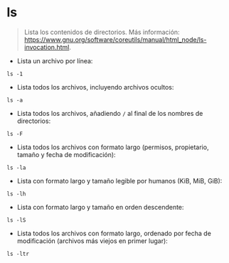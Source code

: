 # ls

> Lista los contenidos de directorios.
> Más información: <https://www.gnu.org/software/coreutils/manual/html_node/ls-invocation.html>.

- Lista un archivo por línea:

`ls -1`

- Lista todos los archivos, incluyendo archivos ocultos:

`ls -a`

- Lista todos los archivos, añadiendo `/` al final de los nombres de directorios:

`ls -F`

- Lista todos los archivos con formato largo (permisos, propietario, tamaño y fecha de modificación):

`ls -la`

- Lista con formato largo y tamaño legible por humanos (KiB, MiB, GiB):

`ls -lh`

- Lista con formato largo y tamaño en orden descendente:

`ls -lS`

- Lista todos los archivos con formato largo, ordenado por fecha de modificación (archivos más viejos en primer lugar):

`ls -ltr`
